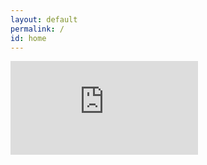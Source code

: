 ```yaml
---
layout: default
permalink: /
id: home
---
```

<iframe name="embed_readwrite" src="https://pad.ouvaton.coop/short-ref" frameborder="0" title="Embedded Pad"></iframe>
